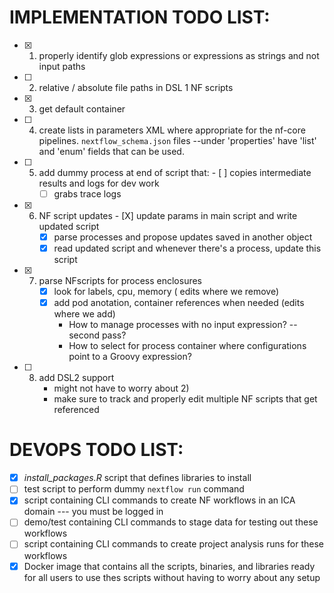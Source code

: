 # IMPLEMENTATION TODO LIST:
- [X] 1) properly identify glob expressions or expressions as strings and not input paths
- [ ] 2) relative / absolute file paths in DSL 1 NF scripts
- [X] 3) get default container
- [ ] 4) create lists in parameters XML where appropriate for the nf-core pipelines. 
 	```nextflow_schema.json``` files --under 'properties' have 'list' and 'enum' fields that can be used.
- [ ] 5) add dummy process at end of script that:
      	       	- [ ] copies intermediate results and logs for dev work
		- [ ] grabs trace logs
- [X] 6) NF script updates
      	    	- [X] update params in main script and write updated script
		- [X] parse processes and propose updates saved in another object
		- [X] read updated script and whenever there's a process, update this script
- [X] 7) parse NFscripts for process enclosures
		- [X] look for labels, cpu, memory  ( edits where we remove)
		- [X] add pod anotation, container references when needed (edits where we add)
		  - How to manage processes with no input expression? -- second pass?
		  - How to select for process container where configurations point to a Groovy expression?
- [ ] 8) add DSL2 support
 		- might not have to worry about 2)
 		- make sure to track and properly edit multiple NF scripts that get referenced

# DEVOPS TODO LIST:
- [X]  *install_packages.R* script that defines libraries to install
- [ ]   test script to perform dummy ```nextflow run``` command
- [X]   script containing CLI commands to create NF workflows in an ICA domain --- you must be logged in
- [ ]   demo/test containing CLI commands to stage data for testing out these workflows
- [ ]   script containing CLI commands to create project analysis runs for these workflows
- [X] 	Docker image that contains all the scripts, binaries, and libraries ready for all users to use thes scripts without having to worry about any setup
